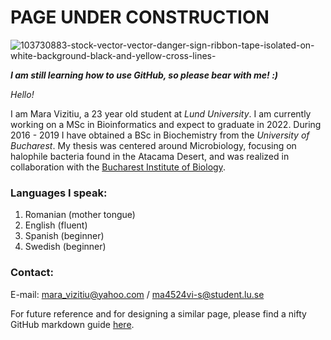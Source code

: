 # PAGE UNDER CONSTRUCTION
![103730883-stock-vector-vector-danger-sign-ribbon-tape-isolated-on-white-background-black-and-yellow-cross-lines-](https://user-images.githubusercontent.com/70641301/92009707-32dd9780-ed49-11ea-8376-ef239b57e8fb.jpg)

**_I am still learning how to use GitHub, so please bear with me! :)_**

_Hello!_

I am Mara Vizitiu, a 23 year old student at _Lund University_. I am currently working on a MSc in Bioinformatics and expect to graduate in 2022.
During 2016 - 2019 I have obtained a BSc in Biochemistry from the _University of Bucharest_. My thesis was centered around Microbiology, focusing on halophile bacteria found in the Atacama Desert, and was realized in collaboration with the [Bucharest Institute of Biology](https://www.ibiol.ro/en/).

### Languages I speak:
1. Romanian (mother tongue)
2. English (fluent)
3. Spanish (beginner)
4. Swedish (beginner)

### Contact:
E-mail: mara_vizitiu@yahoo.com / ma4524vi-s@student.lu.se

For future reference and for designing a similar page, please find a nifty GitHub markdown guide [here](https://github.com/adam-p/markdown-here/wiki/Markdown-Cheatsheet).
